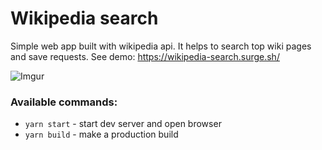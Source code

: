 # Wikipedia search


Simple web app built with wikipedia api. It helps to search top wiki pages and save requests.
See demo: https://wikipedia-search.surge.sh/

![Imgur](https://i.imgur.com/7Rf0LCq.png)

### Available commands:

- `yarn start` - start dev server and open browser
- `yarn build` - make a production build

